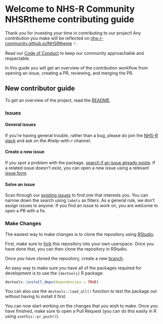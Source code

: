 # Welcome to NHS-R Community NHSRtheme contributing guide <!-- omit in toc -->

Thank you for investing your time in contributing to our project! Any contribution you make will be reflected on [nhs-r-community.github.io/NHSRtheme](https://nhs-r-community.github.io/NHSRtheme) :sparkles:. 

Read our [Code of Conduct](./CODE_OF_CONDUCT.md) to keep our community approachable and respectable.

In this guide you will get an overview of the contribution workflow from opening an issue, creating a PR, reviewing, and merging the PR.

## New contributor guide

To get an overview of the project, read the [README](README.md).

### Issues

#### General issues

If you're having general trouble, rather than a bug, please do join the [NHS-R slack](https://nhsrcommunity.slack.com/) and ask on the #help-with-r channel.

#### Create a new issue

If you spot a problem with the package, [search if an issue already exists](https://github.com/nhs-r-community/issues). If a related issue doesn't exist, you can open a new issue using a relevant [issue form](https://github.com/nhs-r-community/issues/new). 

#### Solve an issue

Scan through our [existing issues](https://github.com/nhs-r-community/issues) to find one that interests you. You can narrow down the search using `labels` as filters. As a general rule, we don’t assign issues to anyone. If you find an issue to work on, you are welcome to open a PR with a fix.

### Make Changes

The easiest way to make changes is to clone the repository using [RStudio](https://resources.github.com/whitepapers/github-and-rstudio/#:~:text=Open%20RStudio%20on%20your%20local,Click%20Create%20Project%20.).

First, make sure to [fork](https://docs.github.com/en/get-started/quickstart/fork-a-repo) this repository into your own userspace. Once you have done that, you can then clone the repository in RStudio.

Once you have cloned the repository, create a new [branch](https://r-bio.github.io/intro-git-rstudio/).

An easy way to make sure you have all of the packages required for development is to use the `{devtools}` R package:

``` r
devtools::install_deps(dependencies = TRUE)
```

You can also use the `devtools::load_all()` function to test the package out without having to install it first.

You can now start working on the changes that you wish to make. Once you have finished, make sure to open a Pull Request (you can do this easily in R using `usethis::pr_push()`).
